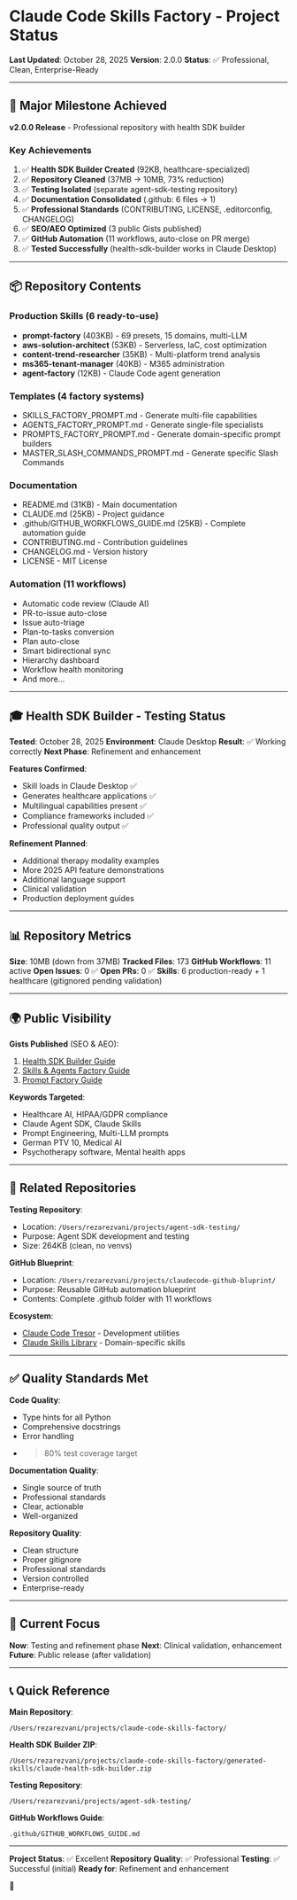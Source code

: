 # Claude Code Skills Factory - Project Status

**Last Updated**: October 28, 2025
**Version**: 2.0.0
**Status**: ✅ Professional, Clean, Enterprise-Ready

---

## 🎯 Major Milestone Achieved

**v2.0.0 Release** - Professional repository with health SDK builder

### Key Achievements

1. ✅ **Health SDK Builder Created** (92KB, healthcare-specialized)
2. ✅ **Repository Cleaned** (37MB → 10MB, 73% reduction)
3. ✅ **Testing Isolated** (separate agent-sdk-testing repository)
4. ✅ **Documentation Consolidated** (.github: 6 files → 1)
5. ✅ **Professional Standards** (CONTRIBUTING, LICENSE, .editorconfig, CHANGELOG)
6. ✅ **SEO/AEO Optimized** (3 public Gists published)
7. ✅ **GitHub Automation** (11 workflows, auto-close on PR merge)
8. ✅ **Tested Successfully** (health-sdk-builder works in Claude Desktop)

---

## 📦 Repository Contents

### Production Skills (6 ready-to-use)
- **prompt-factory** (403KB) - 69 presets, 15 domains, multi-LLM
- **aws-solution-architect** (53KB) - Serverless, IaC, cost optimization
- **content-trend-researcher** (35KB) - Multi-platform trend analysis
- **ms365-tenant-manager** (40KB) - M365 administration
- **agent-factory** (12KB) - Claude Code agent generation

### Templates (4 factory systems)
- SKILLS_FACTORY_PROMPT.md - Generate multi-file capabilities
- AGENTS_FACTORY_PROMPT.md - Generate single-file specialists
- PROMPTS_FACTORY_PROMPT.md - Generate domain-specific prompt builders
- MASTER_SLASH_COMMANDS_PROMPT.md - Generate specific Slash Commands

### Documentation
- README.md (31KB) - Main documentation
- CLAUDE.md (25KB) - Project guidance
- .github/GITHUB_WORKFLOWS_GUIDE.md (25KB) - Complete automation guide
- CONTRIBUTING.md - Contribution guidelines
- CHANGELOG.md - Version history
- LICENSE - MIT License

### Automation (11 workflows)
- Automatic code review (Claude AI)
- PR-to-issue auto-close
- Issue auto-triage
- Plan-to-tasks conversion
- Plan auto-close
- Smart bidirectional sync
- Hierarchy dashboard
- Workflow health monitoring
- And more...

---

## 🎓 Health SDK Builder - Testing Status

**Tested**: October 28, 2025
**Environment**: Claude Desktop
**Result**: ✅ Working correctly
**Next Phase**: Refinement and enhancement

**Features Confirmed**:
- Skill loads in Claude Desktop ✅
- Generates healthcare applications ✅
- Multilingual capabilities present ✅
- Compliance frameworks included ✅
- Professional quality output ✅

**Refinement Planned**:
- Additional therapy modality examples
- More 2025 API feature demonstrations
- Additional language support
- Clinical validation
- Production deployment guides

---

## 📊 Repository Metrics

**Size**: 10MB (down from 37MB)
**Tracked Files**: 173
**GitHub Workflows**: 11 active
**Open Issues**: 0 ✅
**Open PRs**: 0 ✅
**Skills**: 6 production-ready + 1 healthcare (gitignored pending validation)

---

## 🌍 Public Visibility

**Gists Published** (SEO & AEO):
1. [Health SDK Builder Guide](https://gist.github.com/alirezarezvani/d1efa1cf2fdab48c67467fb17abd769c)
2. [Skills & Agents Factory Guide](https://gist.github.com/alirezarezvani/c12f2906d3801dfaacdb65ebe19a3ffe)
3. [Prompt Factory Guide](https://gist.github.com/alirezarezvani/3f31fc5435eaa3fcb260d774286587ef)

**Keywords Targeted**:
- Healthcare AI, HIPAA/GDPR compliance
- Claude Agent SDK, Claude Skills
- Prompt Engineering, Multi-LLM prompts
- German PTV 10, Medical AI
- Psychotherapy software, Mental health apps

---

## 🔗 Related Repositories

**Testing Repository**:
- Location: `/Users/rezarezvani/projects/agent-sdk-testing/`
- Purpose: Agent SDK development and testing
- Size: 264KB (clean, no venvs)

**GitHub Blueprint**:
- Location: `/Users/rezarezvani/projects/claudecode-github-bluprint/`
- Purpose: Reusable GitHub automation blueprint
- Contents: Complete .github folder with 11 workflows

**Ecosystem**:
- [Claude Code Tresor](https://github.com/alirezarezvani/claude-code-tresor) - Development utilities
- [Claude Skills Library](https://github.com/alirezarezvani/claude-skills) - Domain-specific skills

---

## ✅ Quality Standards Met

**Code Quality**:
- Type hints for all Python
- Comprehensive docstrings
- Error handling
- >80% test coverage target

**Documentation Quality**:
- Single source of truth
- Professional standards
- Clear, actionable
- Well-organized

**Repository Quality**:
- Clean structure
- Proper gitignore
- Professional standards
- Version controlled
- Enterprise-ready

---

## 🎯 Current Focus

**Now**: Testing and refinement phase
**Next**: Clinical validation, enhancement
**Future**: Public release (after validation)

---

## 📞 Quick Reference

**Main Repository**: 
```
/Users/rezarezvani/projects/claude-code-skills-factory/
```

**Health SDK Builder ZIP**:
```
/Users/rezarezvani/projects/claude-code-skills-factory/generated-skills/claude-health-sdk-builder.zip
```

**Testing Repository**:
```
/Users/rezarezvani/projects/agent-sdk-testing/
```

**GitHub Workflows Guide**:
```
.github/GITHUB_WORKFLOWS_GUIDE.md
```

---

**Project Status**: ✅ Excellent
**Repository Quality**: ✅ Professional
**Testing**: ✅ Successful (initial)
**Ready for**: Refinement and enhancement

🚀
